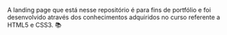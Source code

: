 A landing page que está nesse repositório é para fins de portfólio e foi desenvolvido através dos conhecimentos adquiridos no curso referente a HTML5 e CSS3. 📚

